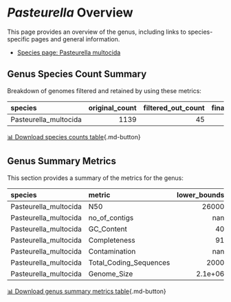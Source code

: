 # *Pasteurella* Overview
This page provides an overview of the genus, including links to species-specific pages and general information.

- [Species page: Pasteurella multocida](Pasteurella_multocida/index.md)
## Genus Species Count Summary
Breakdown of genomes filtered and retained by using these metrics:

| species               |   original_count |   filtered_out_count |   final_count |
|:----------------------|-----------------:|---------------------:|--------------:|
| Pasteurella_multocida |             1139 |                   45 |          1094 |


[📊 Download species counts table](species_counts.csv){.md-button}
## Genus Summary Metrics
This section provides a summary of the metrics for the genus:

| species               | metric                 |   lower_bounds |   upper_bounds |
|:----------------------|:-----------------------|---------------:|---------------:|
| Pasteurella_multocida | N50                    |    26000       |      nan       |
| Pasteurella_multocida | no_of_contigs          |      nan       |      180       |
| Pasteurella_multocida | GC_Content             |       40       |       41       |
| Pasteurella_multocida | Completeness           |       91       |      nan       |
| Pasteurella_multocida | Contamination          |      nan       |        3       |
| Pasteurella_multocida | Total_Coding_Sequences |     2000       |     2900       |
| Pasteurella_multocida | Genome_Size            |        2.1e+06 |        2.8e+06 |


[📊 Download genus summary metrics table](genus_summary_metrics.csv){.md-button}
